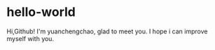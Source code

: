 # hello-world
Hi,Github!
I'm yuanchengchao, glad to meet you.
I hope i can improve myself with you.
